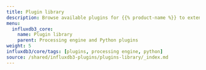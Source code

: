 ```yaml
---
title: Plugin library
description: Browse available plugins for {{% product-name %}} to extend your database functionality with custom Python code.
menu:
  influxdb3_core:
    name: Plugin library
    parent: Processing engine and Python plugins
weight: 5
influxdb3/core/tags: [plugins, processing engine, python]
source: /shared/influxdb3-plugins/plugins-library/_index.md
---
```


<!-- //SOURCE - content/shared/influxdb3-plugins/plugins-library/_index.md -->